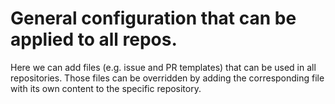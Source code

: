 # General configuration that can be applied to all repos.

Here we can add files (e.g. issue and PR templates) that can be used in all repositories. Those files can be overridden by adding the corresponding file with its own content to the specific repository.